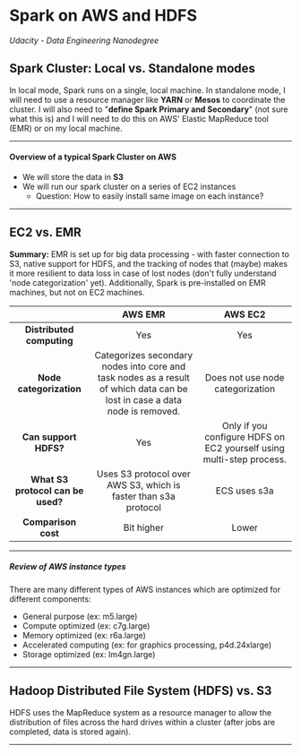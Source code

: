 # Spark on AWS and HDFS
_Udacity - Data Engineering Nanodegree_

## Spark Cluster: Local vs. Standalone modes
In local mode, Spark runs on a single, local machine.
In standalone mode, I will need to use a resource manager like **YARN** or **Mesos** to coordinate the cluster. I will also need to "**define Spark Primary and Secondary**" (not sure what this is) and I will need to do this on AWS' Elastic MapReduce tool (EMR) or on my local machine.

---

#### Overview of a typical Spark Cluster on AWS
- We will store the data in **S3**
- We will run our spark cluster on a series of EC2 instances
  - Question: How to easily install same image on each instance?


---

## EC2 vs. EMR

**Summary:**
EMR is set up for big data processing - with faster connection to S3, native support for HDFS, and the tracking of nodes that (maybe) makes it more resilient to data loss in case of lost nodes (don't fully understand 'node categorization' yet).
Additionally, Spark is pre-installed on EMR machines, but not on EC2 machines.

|                                   |                                                         **AWS EMR**                                                        |                              **AWS EC2**                             |
|:---------------------------------:|:--------------------------------------------------------------------------------------------------------------------------:|:--------------------------------------------------------------------:|
| **Distributed computing**         | Yes                                                                                                                        | Yes                                                                  |
| **Node categorization**           | Categorizes secondary nodes into core and task nodes as a result of which data can be lost in case a data node is removed. | Does not use node categorization                                     |
| **Can support HDFS?**             | Yes                                                                                                                        | Only if you configure HDFS on EC2 yourself using multi-step process. |
| **What S3 protocol can be used?** | Uses S3 protocol over AWS S3, which is faster than s3a protocol                                                            | ECS uses s3a                                                         |
| **Comparison cost**               | Bit higher                                                                                                                 | Lower                                                                |

---

##### Review of AWS instance types
There are many different types of AWS instances which are optimized for different components:
- General purpose (ex: m5.large)
- Compute optimized (ex: c7g.large)
- Memory optimized (ex: r6a.large)
- Accelerated computing (ex: for graphics processing, p4d.24xlarge)
- Storage optimized (ex: Im4gn.large)

---

## Hadoop Distributed File System (HDFS) vs. S3
HDFS uses the MapReduce system as a resource manager to allow the distribution of files across the hard drives within a cluster (after jobs are completed, data is stored again).

---

